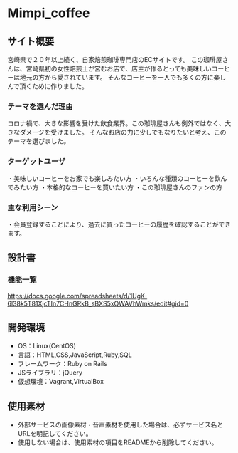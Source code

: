 # Mimpi_coffee

## サイト概要
宮崎県で２０年以上続く、自家焙煎珈琲専門店のECサイトです。
この珈琲屋さんは、宮崎県初の女性焙煎士が営むお店で、店主が作るとっても美味しいコーヒーは地元の方から愛されています。
そんなコーヒーを一人でも多くの方に楽しんで頂くために作りました。

### テーマを選んだ理由
コロナ禍で、大きな影響を受けた飲食業界。この珈琲屋さんも例外ではなく、大きなダメージを受けました。
そんなお店の力に少しでもなりたいと考え、このテーマを選びました。

### ターゲットユーザ
・美味しいコーヒーをお家でも楽しみたい方
・いろんな種類のコーヒーを飲んでみたい方
・本格的なコーヒーを買いたい方
・この珈琲屋さんのファンの方

### 主な利用シーン
・会員登録することにより、過去に買ったコーヒーの履歴を確認することができます。


## 設計書

### 機能一覧
<https://docs.google.com/spreadsheets/d/1UgK-6l38k5T81XjcTIn7CHnGRkB_sBXS5xQWAVhWmks/edit#gid=0>

## 開発環境
- OS：Linux(CentOS)
- 言語：HTML,CSS,JavaScript,Ruby,SQL
- フレームワーク：Ruby on Rails
- JSライブラリ：jQuery
- 仮想環境：Vagrant,VirtualBox

## 使用素材
- 外部サービスの画像素材・音声素材を使用した場合は、必ずサービス名とURLを明記してください。
- 使用しない場合は、使用素材の項目をREADMEから削除してください。
